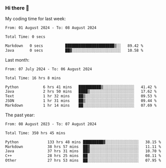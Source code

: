 ### Hi there 👋

My coding time for last week:

<!--START_SECTION:week-->

```txt
From: 01 August 2024 - To: 08 August 2024

Total Time: 0 secs

Markdown   0 secs          ██████████████████████▒░░   89.42 %
Java       0 secs          ██▓░░░░░░░░░░░░░░░░░░░░░░   10.58 %
```

<!--END_SECTION:week-->

Last month:

<!--START_SECTION:month-->

```txt
From: 07 July 2024 - To: 06 August 2024

Total Time: 16 hrs 8 mins

Python           6 hrs 41 mins   ██████████▒░░░░░░░░░░░░░░   41.42 %
Java             2 hrs 50 mins   ████▒░░░░░░░░░░░░░░░░░░░░   17.62 %
Text             1 hr 32 mins    ██▒░░░░░░░░░░░░░░░░░░░░░░   09.53 %
JSON             1 hr 31 mins    ██▒░░░░░░░░░░░░░░░░░░░░░░   09.44 %
Markdown         1 hr 14 mins    ██░░░░░░░░░░░░░░░░░░░░░░░   07.69 %
```

<!--END_SECTION:month-->

The past year:

<!--START_SECTION:year-->

```txt
From: 08 August 2023 - To: 07 August 2024

Total Time: 350 hrs 45 mins

Python             133 hrs 48 mins █████████▓░░░░░░░░░░░░░░░   38.15 %
Markdown           38 hrs 57 mins  ██▓░░░░░░░░░░░░░░░░░░░░░░   11.11 %
Java               37 hrs 31 mins  ██▓░░░░░░░░░░░░░░░░░░░░░░   10.70 %
C++                28 hrs 25 mins  ██░░░░░░░░░░░░░░░░░░░░░░░   08.11 %
Other              27 hrs 53 mins  ██░░░░░░░░░░░░░░░░░░░░░░░   07.95 %
```

<!--END_SECTION:year-->
